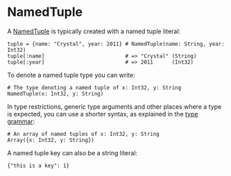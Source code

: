 # NamedTuple

A [NamedTuple](https://crystal-lang.org/api/latest/NamedTuple.html) is typically created with a named tuple literal:

```crystal
tuple = {name: "Crystal", year: 2011} # NamedTuple(name: String, year: Int32)
tuple[:name]                          # => "Crystal" (String)
tuple[:year]                          # => 2011      (Int32)
```

To denote a named tuple type you can write:

```crystal
# The type denoting a named tuple of x: Int32, y: String
NamedTuple(x: Int32, y: String)
```

In type restrictions, generic type arguments and other places where a type is expected, you can use a shorter syntax, as explained in the [type grammar](../type_grammar.md):

```crystal
# An array of named tuples of x: Int32, y: String
Array({x: Int32, y: String})
```

A named tuple key can also be a string literal:

```crystal
{"this is a key": 1}
```
